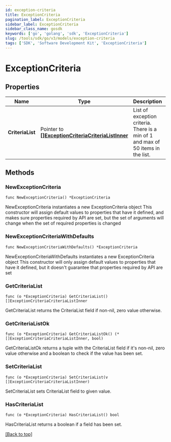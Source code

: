 ```yaml
---
id: exception-criteria
title: ExceptionCriteria
pagination_label: ExceptionCriteria
sidebar_label: ExceptionCriteria
sidebar_class_name: gosdk
keywords: ['go', 'golang', 'sdk', 'ExceptionCriteria'] 
slug: /tools/sdk/go/v3/models/exception-criteria
tags: ['SDK', 'Software Development Kit', 'ExceptionCriteria']
---
```


# ExceptionCriteria

## Properties

Name | Type | Description | Notes
------------ | ------------- | ------------- | -------------
**CriteriaList** |  Pointer to [**[]ExceptionCriteriaCriteriaListInner**](exception-criteria-criteria-list-inner) | List of exception criteria. There is a min of 1 and max of 50 items in the list. | [optional] 

## Methods

### NewExceptionCriteria

`func NewExceptionCriteria() *ExceptionCriteria`

NewExceptionCriteria instantiates a new ExceptionCriteria object
This constructor will assign default values to properties that have it defined,
and makes sure properties required by API are set, but the set of arguments
will change when the set of required properties is changed

### NewExceptionCriteriaWithDefaults

`func NewExceptionCriteriaWithDefaults() *ExceptionCriteria`

NewExceptionCriteriaWithDefaults instantiates a new ExceptionCriteria object
This constructor will only assign default values to properties that have it defined,
but it doesn't guarantee that properties required by API are set

### GetCriteriaList

`func (o *ExceptionCriteria) GetCriteriaList() []ExceptionCriteriaCriteriaListInner`

GetCriteriaList returns the CriteriaList field if non-nil, zero value otherwise.

### GetCriteriaListOk

`func (o *ExceptionCriteria) GetCriteriaListOk() (*[]ExceptionCriteriaCriteriaListInner, bool)`

GetCriteriaListOk returns a tuple with the CriteriaList field if it's non-nil, zero value otherwise
and a boolean to check if the value has been set.

### SetCriteriaList

`func (o *ExceptionCriteria) SetCriteriaList(v []ExceptionCriteriaCriteriaListInner)`

SetCriteriaList sets CriteriaList field to given value.

### HasCriteriaList

`func (o *ExceptionCriteria) HasCriteriaList() bool`

HasCriteriaList returns a boolean if a field has been set.


[[Back to top]](#) 


